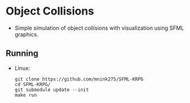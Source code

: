 # Object Collisions

- Simple simulation of object collisions with visualization using SFML graphics.

## Running
- Linux:
  ```shell
  git clone https://github.com/mnink275/SFML-KRPG
  cd SFML-KRPG/
  git submodule update --init
  make run
  ```
